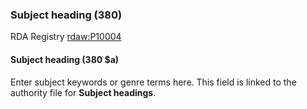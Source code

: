 ### Subject heading (380)
RDA Registry [rdaw:P10004](http://www.rdaregistry.info/Elements/w/#P10004)

#### Subject heading (380 $a)
Enter subject keywords or genre terms here. This field is linked to the authority file for **Subject headings**.
